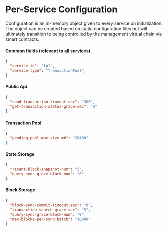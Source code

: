# Per-Service Configuration

Configuration is an in-memory object given to every service on initialization. The object can be created based on static configuration files but will ultimately transition to being controlled by the management virtual chain via smart contracts.

#### Common fields (relevant to all services)

```json
{
  "service-id": "tp1",
  "service-type": "TransactionPool",
}
```

#### Public Api

```json
{
  "send-transaction-timeout-sec": "300",
  "get-transaction-status-grace-sec": "5"
}
```


#### Transaction Pool

```json
{
  "pending-pool-max-size-mb": "20480"
}
```

#### State Storage

```json
{
  "recent-block-snapshot-num": "5",
  "query-sync-grace-block-num": "0"
}
```

#### Block Storage

```json
{
  "block-sync-commit-timeout-sec": "8",
  "transaction-search-grace-sec": "5",
  "query-sync-grace-block-num": "0",
  "max-blocks-per-sync-batch": "10000"
}
```

